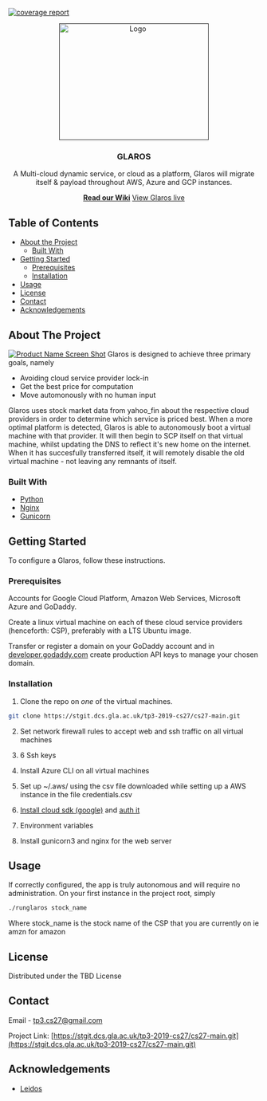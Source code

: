 <!--
*** Inspired by https://github.com/othneildrew/Best-README-Template
-->
[![coverage report](https://stgit.dcs.gla.ac.uk/tp3-2019-cs27/cs27-main/badges/master/coverage.svg)](https://stgit.dcs.gla.ac.uk/tp3-2019-cs27/cs27-main/commits/master)

<!-- <img src="https://i.imgur.com/Q23c2CU.png" width="300" height="234"> -->
<div align="center">
<p align="center">
  <a href="">
    <img src="https://i.imgur.com/Q23c2CU.png" alt="Logo" width="300" height="234">
  </a>

  <h3 align="center">GLAROS</h3>

  <p align="center">
    A Multi-cloud dynamic service, or cloud as a platform, Glaros will migrate itself & payload throughout AWS, Azure and GCP instances.
    <br />
    <div>
    <a href="https://stgit.dcs.gla.ac.uk/tp3-2019-cs27/cs27-main/-/wikis/home"><strong>Read our Wiki</strong></a>
    <a href="http://glaros.uk">View Glaros live</a>
    </div>
  </p>
</p>

</div>



<!-- TABLE OF CONTENTS -->
## Table of Contents

* [About the Project](#about-the-project)
  * [Built With](#built-with)
* [Getting Started](#getting-started)
  * [Prerequisites](#prerequisites)
  * [Installation](#installation)
* [Usage](#usage)
* [License](#license)
* [Contact](#contact)
* [Acknowledgements](#acknowledgements)



<!-- ABOUT THE PROJECT -->
## About The Project

[![Product Name Screen Shot][product-screenshot]](https://i.imgur.com/rZ8xFGH.png)
Glaros is designed to achieve three primary goals, namely
* Avoiding cloud service provider lock-in
* Get the best price for computation
* Move automonously with no human input

Glaros uses stock market data from yahoo_fin about the respective cloud providers in order to determine which service is priced best. When a more optimal platform is detected, Glaros is able to autonomously boot a virtual machine with that provider. It will then begin to SCP itself on that virtual machine, whilst updating the DNS to reflect it's new home on the internet. When it has succesfully transferred itself, it will remotely disable the old virtual machine - not leaving any remnants of itself.

### Built With

* [Python]()
* [Nginx]()
* [Gunicorn]()



<!-- GETTING STARTED -->
## Getting Started

To configure a Glaros, follow these instructions.

### Prerequisites

Accounts for Google Cloud Platform, Amazon Web Services, Microsoft Azure and GoDaddy.


Create a linux virtual machine on each of these cloud service providers (henceforth: CSP), preferably with a LTS Ubuntu image.


Transfer or register a domain on your GoDaddy account and in [developer.godaddy.com](https://developer.godaddy.com/key) create production API keys to manage your chosen domain.

### Installation
 
1. Clone the repo on *one* of the virtual machines.
```sh
git clone https://stgit.dcs.gla.ac.uk/tp3-2019-cs27/cs27-main.git
```

2. Set network firewall rules to accept web and ssh traffic on all virtual machines

3. 6 Ssh keys


4. Install Azure CLI on all virtual machines

5. Set up ~/.aws/ using the csv file downloaded while setting up a AWS instance in the file credentials.csv

6. [Install cloud sdk (google)](https://cloud.google.com/sdk/docs/downloads-apt-get) and [auth it](https://cloud.google.com/docs/authentication/getting-started)

7. Environment variables

8. Install gunicorn3 and nginx for the web server

<!-- USAGE EXAMPLES -->
## Usage

If correctly configured, the app is truly autonomous and will require no administration. On your first instance in the project root, simply
```sh
./runglaros stock_name
```
Where stock_name is the stock name of the CSP that you are currently on ie amzn for amazon



<!-- LICENSE -->
## License

Distributed under the TBD License



<!-- CONTACT -->
## Contact

Email - [tp3.cs27@gmail.com](tp3.cs27@gmail.com)

Project Link: [https://stgit.dcs.gla.ac.uk/tp3-2019-cs27/cs27-main.git](https://stgit.dcs.gla.ac.uk/tp3-2019-cs27/cs27-main.git)



<!-- ACKNOWLEDGEMENTS -->
## Acknowledgements

* [Leidos]()





<!-- MARKDOWN LINKS & IMAGES -->
[product-screenshot]: https://i.imgur.com/rZ8xFGH.png
